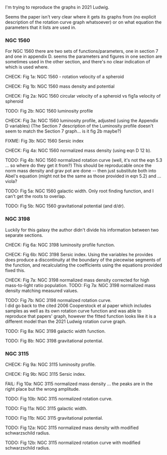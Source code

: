 I'm trying to reproduce the graphs in 2021 Ludwig. 

Seems the paper isn't very clear where it gets its graphs from (no explicit description of the rotation curve graph whatsoever) or on what equation the parameters that it lists are used in.

### NGC 1560 ###

For NGC 1560 there are two sets of functions/parameters, one in section 7 and one in appendix D.  seems the parameters and figures in one section are sometimes used in the other section, and there's no clear indication of which is used where.

CHECK:	Fig 1a: NGC 1560 - rotation velocity of a spheroid

CHECK:	Fig 1b: NGC 1560 mass density and potential

CHECK:	Fig 2a: NGC 1560 circular velocity of a spheroid vs fig1a velocity of spheroid

TODO:	Fig 2b: NGC 1560 luminosity profile	

CHECK:	Fig 3a: NGC 1560 luminosity profile, adjusted (using the Appendix D variables)
(The Section 7 description of the Luminosity profile doesn't seem to match the Section 7 graph... is it fig 2b maybe?)

FIXME:	Fig 3b: NGC 1560 Sersic index

CHECK:	Fig 4a: NGC 1560 normalized mass density (using eqn D 12 b).

TODO:	Fig 4b: NGC 1560 normalized rotation curve (well, it's not the eqn 5.3 ... so where do they get it from?)
This should be reproducable once the norm mass density and grav pot are done -- then just substitute both into Abel's equation (might not be the same as those provided in eqn 5.2) and ... viola?

TODO:	Fig 5a: NGC 1560 galactic width.  Only root finding function, and I can't get the roots to overlap.

TODO:	Fig 5b: NGC 1560 gravitational potential (and d/dr).


### NGC 3198 ###

Luckily for this galaxy the author didn't divide his information between two separate sections.

CHECK:	Fig 6a:	NGC 3198 luminosity profile function.

CHECK:	Fig 6b: NGC 3198 Sersic index. Using the variables he provides does produce a discontinuity at the boundary of the piecewise segments of the function, and recalculating the coefficients using the equations provided fixed this.

CHECK: 	Fig 7a: NGC 3198 normalized mass density corrected for high mass-to-light ratio population.
TODO:	Fig 7a:	NGC 3198 normalized mass density matching measured values.

TODO:	Fig 7b: NGC 3198 normalized rotation curve.  
I did go back to the cited 2006 Cooperstock et al paper which includes samples as well as its own rotation curve function and was able to reproduce that papers' graph, however the fitted function looks like it is a different model than the 2021 Ludwig rotation curve graph.

TODO:	Fig 8a: NGC 3198 galactic width function.

TODO:	Fig 8b:	NGC 3198 gravitational potential.

### NGC 3115 ###

CHECK:	Fig 9a:	NGC 3115 luminosity profile.

CHECK:	Fig 9b:	NGC 3115 Sersic index.

FAIL:	Fig 10a: NGC 3115 normalized mass density ... the peaks are in the right place but the wrong amplitude. 

TODO:	Fig 10b: NGC 3115 normalized rotation curve. 

TODO:	Fig 11a: NGC 3115 galactic width. 

TODO:	Fig 11b: NGC 3115 gravitational potential. 

TODO:	Fig 12a: NGC 3115 normalized mass density with modified schwarzschild radius. 

TODO:	Fig 12b: NGC 3115 normalized rotation curve with modified schwarzschild radius. 
